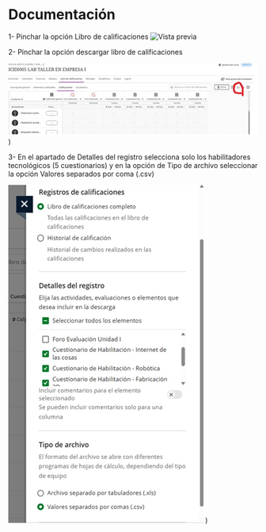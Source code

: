 <h1> Documentación</h1>
 
1-	Pinchar la opción Libro de calificaciones
    <img src="https://lh3.googleusercontent.com/pw/AP1GczO8ANmUiPuBRxgJwmfwm2Hj6Sx9hetDtfttaNlmaIDko0126H9PO0KEyEdOi23x8j9hT8V-ySkqf8FJn0A4rUmPRzAQfCOWT5Uu1GU-6xYoeEhQ-k2zOuFeMCI-PKBY-cMI95ltNxYp40VKFLJvNMV1=w598-h174-s-no-gm" alt="Vista previa" width="600">
  </a>


2-	Pinchar la opción descargar libro de calificaciones


![Descripción alternativa](LeerArchivos/Imagenes/2.jpg))





3-	En el apartado de Detalles del registro selecciona solo los habilitadores tecnológicos (5 cuestionarios) y en la opción de Tipo de archivo seleccionar la opción Valores separados por coma (.csv)

![Descripción alternativa](LeerArchivos/Imagenes/3.jpg))

